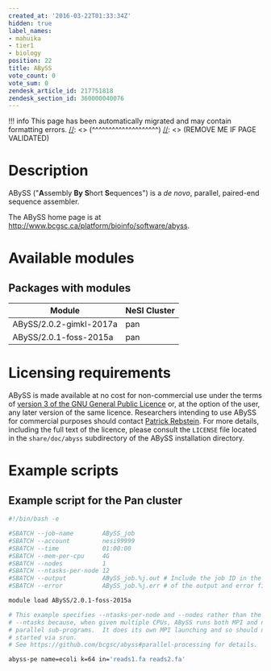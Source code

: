 ```yaml
---
created_at: '2016-03-22T01:33:34Z'
hidden: true
label_names:
- mahuika
- tier1
- biology
position: 22
title: ABySS
vote_count: 0
vote_sum: 0
zendesk_article_id: 217751818
zendesk_section_id: 360000040076
---
```




[//]: <> (REMOVE ME IF PAGE VALIDATED)
[//]: <> (vvvvvvvvvvvvvvvvvvvv)
!!! info
    This page has been automatically migrated and may contain formatting errors.
[//]: <> (^^^^^^^^^^^^^^^^^^^^)
[//]: <> (REMOVE ME IF PAGE VALIDATED)

<!-- The above lines, specifying the category, section and title, must be
present and always comprising the first three lines of the article. -->

# Description

ABySS ("**A**ssembly **By** **S**hort **S**equences") is a *de novo*,
parallel, paired-end sequence assembler.

The ABySS home page is at
<http://www.bcgsc.ca/platform/bioinfo/software/abyss>.

# Available modules

## Packages with modules

<table>
<thead>
<tr class="header">
<th>Module</th>
<th>NeSI Cluster</th>
</tr>
</thead>
<tbody>
<tr class="odd">
<td>ABySS/2.0.2-gimkl-2017a</td>
<td>pan</td>
</tr>
<tr class="even">
<td>ABySS/2.0.1-foss-2015a</td>
<td>pan</td>
</tr>
</tbody>
</table>

# Licensing requirements

ABySS is made available at no cost for non-commercial use under the
terms of [version 3 of the GNU General Public
Licence](http://www.gnu.org/licenses/gpl-3.0.html) or, at the option of
the user, any later version of the same licence. Researchers intending
to use ABySS for commercial purposes should contact [Patrick
Rebstein](mailto:prebstein@bccancer.bc.ca). For more details, including
the full text of the licence, please consult the `LICENSE` file located
in the `share/doc/abyss` subdirectory of the ABySS installation
directory.

# Example scripts

## Example script for the Pan cluster

``` bash
#!/bin/bash -e

#SBATCH --job-name        ABySS_job
#SBATCH --account         nesi99999
#SBATCH --time            01:00:00
#SBATCH --mem-per-cpu     4G
#SBATCH --nodes           1 
#SBATCH --ntasks-per-node 12
#SBATCH --output          ABySS_job.%j.out # Include the job ID in the names
#SBATCH --error           ABySS_job.%j.err # of the output and error files

module load ABySS/2.0.1-foss-2015a

# This example specifies --ntasks-per-node and --nodes rather than the usual 
# --ntasks because, when given multiple CPUs, ABySS runs both MPI and non-MPI 
# parallel sub-programs.  It does its own MPI launching and so should not be 
# started via srun.
# See https://github.com/bcgsc/abyss#parallel-processing for details.

abyss-pe name=ecoli k=64 in='reads1.fa reads2.fa'
```
